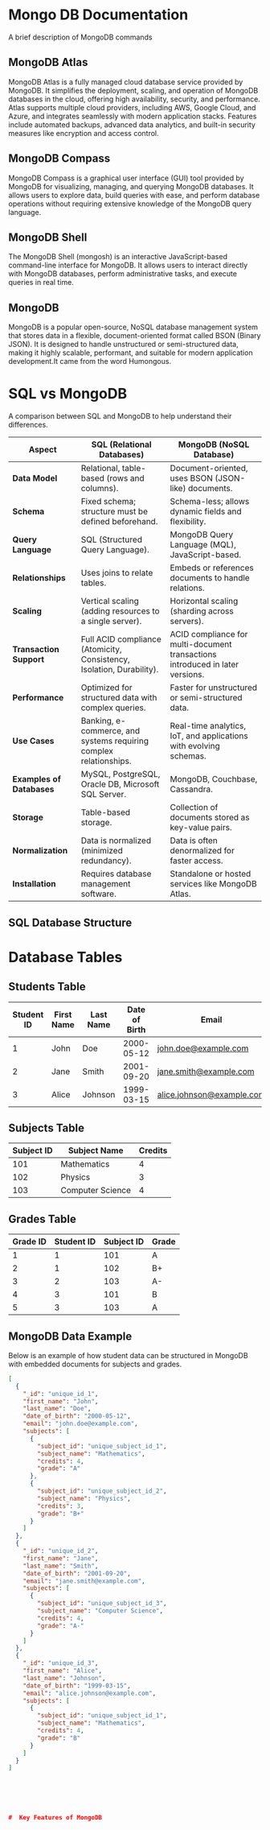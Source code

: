 # Mongo DB Documentation

A brief description of MongoDB commands

## MongoDB Atlas

MongoDB Atlas is a fully managed cloud database service provided by MongoDB. It simplifies the deployment, scaling, and operation of MongoDB databases in the cloud, offering high availability, security, and performance. Atlas supports multiple cloud providers, including AWS, Google Cloud, and Azure, and integrates seamlessly with modern application stacks. Features include automated backups, advanced data analytics, and built-in security measures like encryption and access control.

## MongoDB Compass 

MongoDB Compass is a graphical user interface (GUI) tool provided by MongoDB for visualizing, managing, and querying MongoDB databases. It allows users to explore data, build queries with ease, and perform database operations without requiring extensive knowledge of the MongoDB query language.

## MongoDB Shell 


The MongoDB Shell (mongosh) is an interactive JavaScript-based command-line interface for MongoDB. It allows users to interact directly with MongoDB databases, perform administrative tasks, and execute queries in real time.


## MongoDB 


MongoDB is a popular open-source, NoSQL database management system that stores data in a flexible, document-oriented format called BSON (Binary JSON). It is designed to handle unstructured or semi-structured data, making it highly scalable, performant, and suitable for modern application development.It came from the word Humongous.


# SQL vs MongoDB

A comparison between SQL and MongoDB to help understand their differences.

| **Aspect**                 | **SQL (Relational Databases)**                               | **MongoDB (NoSQL Database)**                          |
|----------------------------|-------------------------------------------------------------|------------------------------------------------------|
| **Data Model**             | Relational, table-based (rows and columns).                 | Document-oriented, uses BSON (JSON-like) documents. |
| **Schema**                 | Fixed schema; structure must be defined beforehand.         | Schema-less; allows dynamic fields and flexibility.  |
| **Query Language**         | SQL (Structured Query Language).                            | MongoDB Query Language (MQL), JavaScript-based.      |
| **Relationships**          | Uses joins to relate tables.                                | Embeds or references documents to handle relations.  |
| **Scaling**                | Vertical scaling (adding resources to a single server).     | Horizontal scaling (sharding across servers).        |
| **Transaction Support**    | Full ACID compliance (Atomicity, Consistency, Isolation, Durability). | ACID compliance for multi-document transactions introduced in later versions. |
| **Performance**            | Optimized for structured data with complex queries.         | Faster for unstructured or semi-structured data.     |
| **Use Cases**              | Banking, e-commerce, and systems requiring complex relationships. | Real-time analytics, IoT, and applications with evolving schemas. |
| **Examples of Databases**  | MySQL, PostgreSQL, Oracle DB, Microsoft SQL Server.         | MongoDB, Couchbase, Cassandra.                      |
| **Storage**                | Table-based storage.                                        | Collection of documents stored as key-value pairs.  |
| **Normalization**          | Data is normalized (minimized redundancy).                 | Data is often denormalized for faster access.        |
| **Installation**           | Requires database management software.                     | Standalone or hosted services like MongoDB Atlas.    |


 

 ## SQL Database Structure

 # Database Tables

## Students Table
| **Student ID** | **First Name** | **Last Name** | **Date of Birth** | **Email**               |
|----------------|----------------|---------------|-------------------|-------------------------|
| 1              | John           | Doe           | 2000-05-12        | john.doe@example.com    |
| 2              | Jane           | Smith         | 2001-09-20        | jane.smith@example.com  |
| 3              | Alice          | Johnson       | 1999-03-15        | alice.johnson@example.com |

## Subjects Table
| **Subject ID** | **Subject Name**     | **Credits** |
|----------------|----------------------|-------------|
| 101            | Mathematics          | 4           |
| 102            | Physics              | 3           |
| 103            | Computer Science     | 4           |

## Grades Table
| **Grade ID** | **Student ID** | **Subject ID** | **Grade** |
|--------------|----------------|----------------|-----------|
| 1            | 1              | 101            | A         |
| 2            | 1              | 102            | B+        |
| 3            | 2              | 103            | A-        |
| 4            | 3              | 101            | B         |
| 5            | 3              | 103            | A         |


## MongoDB Data Example

Below is an example of how student data can be structured in MongoDB with embedded documents for subjects and grades.

```json
[
  {
    "_id": "unique_id_1",
    "first_name": "John",
    "last_name": "Doe",
    "date_of_birth": "2000-05-12",
    "email": "john.doe@example.com",
    "subjects": [
      {
        "subject_id": "unique_subject_id_1",
        "subject_name": "Mathematics",
        "credits": 4,
        "grade": "A"
      },
      {
        "subject_id": "unique_subject_id_2",
        "subject_name": "Physics",
        "credits": 3,
        "grade": "B+"
      }
    ]
  },
  {
    "_id": "unique_id_2",
    "first_name": "Jane",
    "last_name": "Smith",
    "date_of_birth": "2001-09-20",
    "email": "jane.smith@example.com",
    "subjects": [
      {
        "subject_id": "unique_subject_id_3",
        "subject_name": "Computer Science",
        "credits": 4,
        "grade": "A-"
      }
    ]
  },
  {
    "_id": "unique_id_3",
    "first_name": "Alice",
    "last_name": "Johnson",
    "date_of_birth": "1999-03-15",
    "email": "alice.johnson@example.com",
    "subjects": [
      {
        "subject_id": "unique_subject_id_1",
        "subject_name": "Mathematics",
        "credits": 4,
        "grade": "B"
      }
    ]
  }
]






#  Key Features of MongoDB




